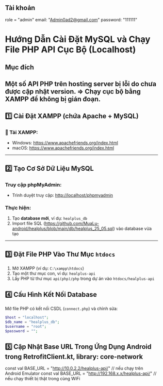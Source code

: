 ## Tài khoản
role = "admin"
email: "Admin0ad2@gmail.com"
password: "111111"

# Hướng Dẫn Cài Đặt MySQL và Chạy File PHP API Cục Bộ (Localhost)
## Mục đích

Một số API PHP trên hosting server bị lỗi do chưa được cập nhật version. 
=> Chạy cục bộ bằng XAMPP để không bị gián đoạn.
---


## 1️⃣ Cài Đặt XAMPP (chứa Apache + MySQL)
### 🔗 Tải XAMPP:
- Windows: https://www.apachefriends.org/index.html
- macOS: https://www.apachefriends.org/index.html

---

## 2️⃣ Tạo Cơ Sở Dữ Liệu MySQL
### Truy cập phpMyAdmin:
- Trình duyệt truy cập: [http://localhost/phpmyadmin](http://localhost/phpmyadmin)
### Thực hiện:
1. Tạo **database mới**, ví dụ: `healplus_db`
2. Import file SQL (https://github.com/MuaLu-android/healplus/blob/main/db/healplus_25_05.sql)  vào database vừa tạo

---

## 3️⃣ Đặt File PHP Vào Thư Mục `htdocs`
1. Mở XAMPP (ví dụ: `C:\xampp\htdocs`)
2. Tạo một thư mục con, ví dụ: `healplus-api`
3. Lấy PHP từ thư mục `api(php)/php` trong dự án vào `htdocs/healplus-api`


## 4️⃣ Cấu Hình Kết Nối Database
Mở file PHP có kết nối CSDL (`connect.php`) và chỉnh sửa:
```php
$host = "localhost";
$db_name = "healplus_db";
$username = "root";
$password = "";
```
## 5️⃣ Cập Nhật Base URL Trong Ứng Dụng Android trong RetrofitClient.kt, library: core-network
const val BASE_URL = "http://10.0.2.2/healplus-api/"  // nếu chạy trên Android Emulator
const val BASE_URL = "http://192.168.x.x/healplus-api/" // nếu chạy thiết bị thật trong cùng WiFi